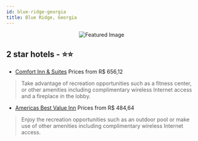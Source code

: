 ```yaml
---
id: blue-ridge-georgia
title: Blue Ridge, Georgia
---
```


<center><img src="https://i.travelapi.com/hotels/2000000/1700000/1691500/1691446/7ed0f0c2_z.jpg" alt="Featured Image" /></center>


##  2 star hotels - ⭐️⭐️

-    [Comfort Inn & Suites](https://us.hurb.com/hotels/blue-ridge/comfort-inn-suites-JNP-JP190380?cmp=18055) Prices from R$ 656,12
   > Take advantage of recreation opportunities such as a fitness center, or other amenities including complimentary wireless Internet access and a fireplace in the lobby.
-    [Americas Best Value Inn](https://us.hurb.com/hotels/blue-ridge/americas-best-value-inn-JNP-JP844345?cmp=18055) Prices from R$ 484,64
   > Enjoy the recreation opportunities such as an outdoor pool or make use of other amenities including complimentary wireless Internet access.
